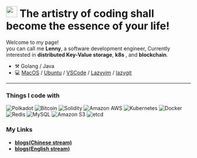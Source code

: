 <h1><img src="https://emojis.slackmojis.com/emojis/images/1531849430/4246/blob-sunglasses.gif?1531849430" width="30"/> The artistry of coding shall become the essence of your life!   </h1>


<p>Welcome to my page! </br>you can call me <b>Lenny</b>, a software development engineer, Currently interested in <b>distributed Key-Value storage</b>, <b> k8s </b>, and <b>blockchain</b>.






-   :hammer_and_pick: Golang / Java
-   💻 [MacOS](https://en.wikipedia.org/wiki/MacOS) / [Ubuntu](https://ubuntu.com/) / [VSCode](https://code.visualstudio.com/) / [Lazyvim](https://www.lazyvim.org/) / [lazygit](https://github.com/jesseduffield/lazygit)

---




<h3>Things I code with</h3>
<p>
  <img alt="Polkadot" src="https://img.shields.io/badge/-Polkadot-E6007A?style=plastic&logo=polkadot&logoColor=white" />
	
  <img alt="Bitcoin" src="https://img.shields.io/badge/-Bitcoin-F7931A?style=plastic&logo=bitcoin&logoColor=white" />
	
  <img alt="Solidity" src="https://img.shields.io/badge/-Solidity-363636?style=plastic&logo=solidity&logoColor=white" />

  <img alt="Amazon AWS" src="https://img.shields.io/badge/-Amazon%20AWS-232F3E?style=plastic&logo=amazonaws&logoColor=white" />
	
  <img alt="Kubernetes" src="https://img.shields.io/badge/-Kubernetes-326CE5?style=plastic&logo=kubernetes&logoColor=white" /> 
	
  <img alt="Docker" src="https://img.shields.io/badge/-Docker-46a2f1?style=plastic&logo=docker&logoColor=white" />
	
	
  <img alt="Redis" src="https://img.shields.io/badge/-Redis-DC382D?style=plastic&logo=redis&logoColor=white" />
	
  <img alt="MySQL" src="https://img.shields.io/badge/-MySQL-4479A1?style=plastic&logo=mysql&logoColor=white" />
	
  <img alt="Amazon S3" src="https://img.shields.io/badge/-Amazon%20S3-569A31?style=plastic&logo=amazon-s3&logoColor=white" />
	
 <img alt="etcd" src="https://img.shields.io/badge/-etcd-419EDA?style=plastic&logo=etcd&logoColor=white" />
	
</p>





	  
  </tbody>
</table>












<h3>My Links</h3>
<ul>

<li><a href="https://lenny-mo.github.io/"><b> blogs(Chinese stream) </b></a></li>
	
<li><a href="https://mirror.xyz/0x53bCC94ff2C097f09C80B648C812F722d947dA7f"><b> blogs(English stream) </b></a></li>

</ul>
